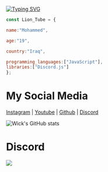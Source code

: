 <a href="https://git.io/typing-svg"><img src="https://readme-typing-svg.herokuapp.com?font=Fira+Code&pause=1000&color=07447E&random=false&width=435&lines=Hi+there+%2C+I'm+Lion+Tube+%F0%9F%91%8B" alt="Typing SVG" /></a>

```js
const Lion_Tube = {

name:"Mohammed",

age:"19",

country:"Iraq",

programming_languages:["JavaScript"],
libraries:["Discord.js"]
};
```
# My Social Media

[Instagram](https://www.instagram.com/lh_.47) | [Youtube](www.youtube.com/@lion_tube) | [Github](https://github.com/Lion-Tube) | [Discord](https://discord.com/users/725671903267651645)

![Wick's GitHub stats](https://github-readme-stats.vercel.app/api?username=Lion-Tube&show_icons=true&theme=transparent)

# Discord
<a href="https://discord.com/users/725671903267651645" target="_blank">
        <img src="https://lanyard.cnrad.dev/api/725671903267651645">
